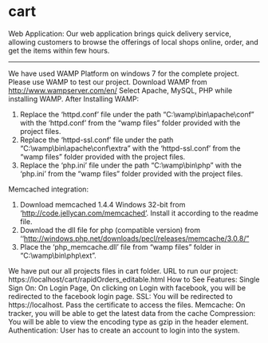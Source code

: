 # cart
Web Application: Our web application brings quick delivery service, allowing customers to browse the offerings of local shops online, order, and get the items within few hours.
*******************************************
We have used WAMP Platform on windows 7 for the complete project. Please use WAMP to test our project.
Download WAMP from
http://www.wampserver.com/en/
Select Apache, MySQL, PHP while installing WAMP.
After Installing WAMP:

 
1.	Replace the ‘httpd.conf’ file under the path “C:\wamp\bin\apache\conf” with the ‘httpd.conf’ from the “wamp files” folder provided with the project files. 
2.	Replace the ‘httpd-ssl.conf’ file under the path “C:\wamp\bin\apache\conf\extra” with the ‘httpd-ssl.conf’ from the “wamp files” folder provided with the project files. 
3.	Replace the ‘php.ini’ file under the path “C:\wamp\bin\php” with the ‘php.ini’ from the “wamp files” folder provided with the project files.


 Memcached integration:

1.	Download memcached 1.4.4 Windows 32-bit from ‘http://code.jellycan.com/memcached’. Install it according to the readme file. 
2.	Download the dll file for php (compatible version) from ‘‘http://windows.php.net/downloads/pecl/releases/memcache/3.0.8/”
3.	Place the ‘php_memcache.dll’ file from “wamp files” folder in “C:\wamp\bin\php\ext”.




We have put our all projects files in cart folder.
URL to run our project:
https://localhost/cart/rapidOrders_editable.html
How to See Features:
Single Sign On: On Login Page, On clicking on Login with facebook, you will be redirected to the facebook login page.
SSL: You will be redirected to https://localhost. Pass the certificate to access the files.
Memcache: On tracker, you will be able to get the latest data from the cache
Compression: You will be able to view the encoding type as gzip in the header element.
Authentication: User has to create an account to login into the system.


